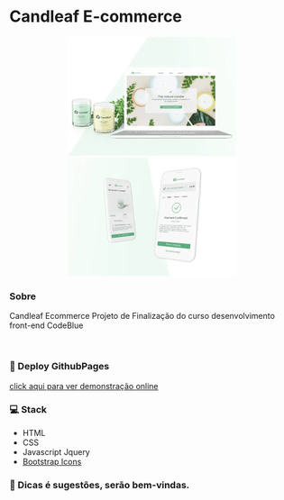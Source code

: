 # Candleaf E-commerce 

<div align="center">
    <img src=".github/candleaf-desktop.webp" alt="candleaf-desktop" />
    <img src=".github/candleaf-mobile.webp" alt="candleaf-mobile" />
</div>

### Sobre

<p>
    Candleaf Ecommerce Projeto de Finalização do curso desenvolvimento front-end CodeBlue
</p>
<br>

### 🚀 Deploy GithubPages

[click aqui para ver demonstração online](https://eduardo-sdev.github.io/Candleaf-ecommerce) 

### 💻 Stack 

- HTML
- CSS
- Javascript Jquery
- [Bootstrap Icons](https://icons.getbootstrap.com)

### :slightly_smiling_face:	Dicas é sugestões, serão bem-vindas.
